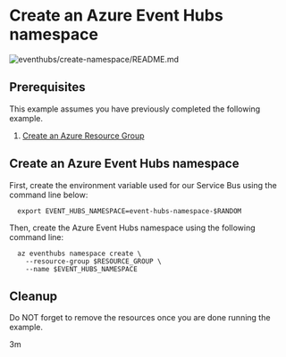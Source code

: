 
# Create an Azure Event Hubs namespace

![eventhubs/create-namespace/README.md](https://github.com/manorrock/azure-examples/workflows/eventhubs/create-namespace/README.md/badge.svg)

## Prerequisites

This example assumes you have previously completed the following example.

1. [Create an Azure Resource Group](../../group/create/)

## Create an Azure Event Hubs namespace

<!-- workflow.cron(0 1 * * 5) -->
<!-- workflow.include(../../group/create/README.md) -->

First, create the environment variable used for our Service Bus
using the command line below:

```shell
  export EVENT_HUBS_NAMESPACE=event-hubs-namespace-$RANDOM
```

Then, create the Azure Event Hubs namespace using the following command line:

```shell
  az eventhubs namespace create \
    --resource-group $RESOURCE_GROUP \
    --name $EVENT_HUBS_NAMESPACE
```

<!-- workflow.directOnly() 

export RESULT=$(az eventhubs namespace show --resource-group $RESOURCE_GROUP --name $EVENT_HUBS_NAMESPACE --query provisioningState --output tsv)
az group delete --name $RESOURCE_GROUP --yes || true
if [[ "$RESULT" != Succeeded ]]; then
  exit 1
fi

  -->

## Cleanup

Do NOT forget to remove the resources once you are done running the example.

3m
